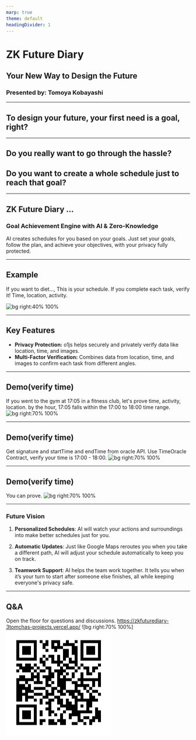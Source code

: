 ```yaml
---
marp: true
theme: default
headingDivider: 1
---
```


# ZK Future Diary
## Your New Way to Design the Future
### Presented by: Tomoya Kobayashi

---

## To design your future, your first need is a goal, right?

---

## Do you really want to go through the hassle?  
## Do you want to create a whole schedule just to reach that goal? 

---

## ZK Future Diary ...
### Goal Achievement Engine with AI & Zero-Knowledge
AI creates schedules for you based on your goals. Just set your goals, follow the plan, and achieve your objectives, with your privacy fully protected.

---
## Example
If you want to diet..., This is your schedule.
If you complete each task, verify it! Time, location, activity.

![bg right:40% 100%](https://github.com/user-attachments/assets/80405408-cc17-421c-8254-1b6a3ddf2ca5)

---
## Key Features

- **Privacy Protection:** o1js helps securely and privately verify data like location, time, and images.
- **Multi-Factor Verification:** Combines data from location, time, and images to confirm each task from different angles.

---
## Demo(verify time)
If you went to the gym at 17:05 in a fitness club, let's prove time, activity, location.
by the hour, 17:05 falls within the 17:00 to 18:00 time range.
![bg right:70% 100%](https://github.com/user-attachments/assets/85428d65-1c58-49b9-8eda-58bb86dfd87e)

---
## Demo(verify time)
Get signature and startTime and endTime from oracle API.
Use TimeOracle Contract, verify your time is 17:00 - 18:00.
![bg right:70% 100%](https://github.com/user-attachments/assets/86550005-6d61-46fc-a310-ed5d3c188516)


---
## Demo(verify time)
You can prove.
![bg right:70% 100%](https://github.com/user-attachments/assets/3b3d983f-adfc-4081-99f7-aa4619cde18f)

---
### Future Vision

1. **Personalized Schedules**: AI will watch your actions and surroundings into make better schedules just for you.

2. **Automatic Updates**: Just like Google Maps reroutes you when you take a different path, AI will adjust your schedule automatically to keep you on track.

3. **Teamwork Support**: AI helps the team work together. It tells you when it’s your turn to start after someone else finishes, all while keeping everyone's privacy safe.



---
## Q&A

Open the floor for questions and discussions.
https://zkfuturediary-3tomchas-projects.vercel.app/
![bg right:70% 100%]![alt text](image.png)